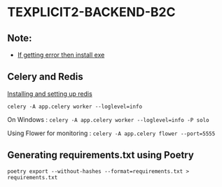 # TEXPLICIT2-BACKEND-B2C

## Note: 

- [If getting error then install exe](https://github.com/tschoonj/GTK-for-Windows-Runtime-Environment-Installer/releases)

## Celery and Redis

[Installing and setting up redis](https://developer.redis.com/create/windows/)

`celery -A app.celery worker --loglevel=info`

On Windows : `celery -A app.celery worker --loglevel=info -P solo`

Using Flower for monitoring : `celery -A app.celery flower --port=5555`

## Generating requirements.txt using Poetry

`poetry export --without-hashes --format=requirements.txt > requirements.txt`